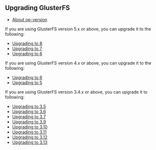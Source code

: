 Upgrading GlusterFS
-------------------
-   [About op-version](./op-version.md)

If you are using GlusterFS version 5.x or above, you can upgrade it to the following:

-   [Upgrading to 8](./upgrade_to_8.md)
-   [Upgrading to 7](./upgrade_to_7.md)
-   [Upgrading to 6](./upgrade_to_6.md)

If you are using GlusterFS version 4.x or above, you can upgrade it to the following:

-   [Upgrading to 6](./upgrade_to_6.md)
-   [Upgrading to 5](./upgrade_to_5.md)

If you are using GlusterFS version 3.4.x or above, you can upgrade it to following:

-   [Upgrading to 3.5](./upgrade-to-3.5.md)
-   [Upgrading to 3.6](./upgrade-to-3.6.md)
-   [Upgrading to 3.7](./upgrade-to-3.7.md)
-   [Upgrading to 3.9](./upgrade-to-3.9.md)
-   [Upgrading to 3.10](./upgrade-to-3.10.md)
-   [Upgrading to 3.11](./upgrade-to-3.11.md)
-   [Upgrading to 3.12](./upgrade-to-3.12.md)
-   [Upgrading to 3.13](./upgrade-to-3.13.md)
